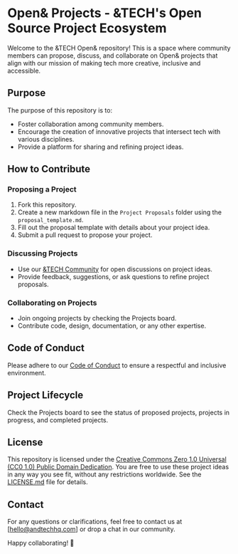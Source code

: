 # Open& Projects - &TECH's Open Source Project Ecosystem

Welcome to the &TECH Open& repository! This is a space where community members can propose, discuss, and collaborate on Open& projects that align with our mission of making tech more creative, inclusive and accessible.

## Purpose

The purpose of this repository is to:

- Foster collaboration among community members.
- Encourage the creation of innovative projects that intersect tech with various disciplines.
- Provide a platform for sharing and refining project ideas.

## How to Contribute

### Proposing a Project

1. Fork this repository.
2. Create a new markdown file in the `Project Proposals` folder using the `proposal_template.md`.
3. Fill out the proposal template with details about your project idea.
4. Submit a pull request to propose your project.

### Discussing Projects

- Use our [&TECH Community](community.andtechhq.com) for open discussions on project ideas.
- Provide feedback, suggestions, or ask questions to refine project proposals.

### Collaborating on Projects

- Join ongoing projects by checking the Projects board.
- Contribute code, design, documentation, or any other expertise.

## Code of Conduct

Please adhere to our [Code of Conduct](CODE_OF_CONDUCT.md) to ensure a respectful and inclusive environment.

## Project Lifecycle

Check the Projects board to see the status of proposed projects, projects in progress, and completed projects.

## License

This repository is licensed under the [Creative Commons Zero 1.0 Universal (CC0 1.0) Public Domain Dedication](LICENSE.md). You are free to use these project ideas in any way you see fit, without any restrictions worldwide. See the [LICENSE.md](LICENSE.md) file for details.

## Contact

For any questions or clarifications, feel free to contact us at [hello@andtechhq.com] or drop a chat in our community.

Happy collaborating! 🚀
